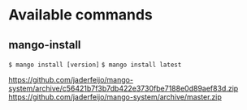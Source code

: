 Available commands
==================

mango-install
------------------

 `$ mango install [version]`
 `$ mango install latest`

https://github.com/jaderfeijo/mango-system/archive/c56421b7f3b7db422e3730fbe7188e0d89aef83d.zip
https://github.com/jaderfeijo/mango-system/archive/master.zip
